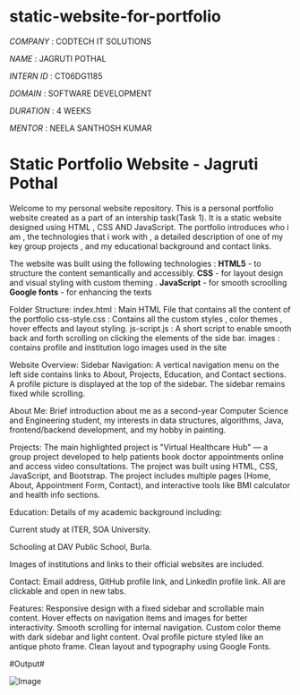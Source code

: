 # static-website-for-portfolio

*COMPANY* : CODTECH IT SOLUTIONS

*NAME* : JAGRUTI POTHAL

*INTERN ID* : CT06DG1185

*DOMAIN* : SOFTWARE DEVELOPMENT 

*DURATION* : 4 WEEKS

*MENTOR* : NEELA SANTHOSH KUMAR

# Static Portfolio Website - Jagruti Pothal

Welcome to my personal website repository. This is a personal portfolio website created as a part of an intership task(Task 1). It is a static website designed using HTML , CSS AND JavaScript. The portfolio introduces who i am , the technologies that i work with , a detailed description of one of my key group projects , and my educational background and contact links.

The website was built using the following technologies :
**HTML5** - to structure the content semantically and accessibly.
**CSS** - for layout design and visual styling with custom theming .
**JavaScript** - for smooth scroolling
**Google fonts** - for enhancing the texts 

Folder Structure:
index.html : Main HTML File that contains all the content of the portfolio
css-style.css : Contains all the custom styles , color themes , hover effects and layout styling.
js-script.js : A short script to enable smooth back and forth scrolling on clicking the elements of the side bar.
images : contains profile and institution logo images used in the site

Website Overview:
Sidebar Navigation:
A vertical navigation menu on the left side contains links to About, Projects, Education, and Contact sections. A profile picture is displayed at the top of the sidebar. The sidebar remains fixed while scrolling.

About Me:
Brief introduction about me as a second-year Computer Science and Engineering student, my interests in data structures, algorithms, Java, frontend/backend development, and my hobby in painting.

Projects:
The main highlighted project is "Virtual Healthcare Hub" — a group project developed to help patients book doctor appointments online and access video consultations. The project was built using HTML, CSS, JavaScript, and Bootstrap. The project includes multiple pages (Home, About, Appointment Form, Contact), and interactive tools like BMI calculator and health info sections.

Education:
Details of my academic background including:

Current study at ITER, SOA University.

Schooling at DAV Public School, Burla.

Images of institutions and links to their official websites are included.

Contact:
Email address, GitHub profile link, and LinkedIn profile link. All are clickable and open in new tabs.

Features:
Responsive design with a fixed sidebar and scrollable main content.
Hover effects on navigation items and images for better interactivity.
Smooth scrolling for internal navigation.
Custom color theme with dark sidebar and light content.
Oval profile picture styled like an antique photo frame.
Clean layout and typography using Google Fonts.

#Output#

![Image](https://github.com/user-attachments/assets/c66f58f0-71ac-405f-af90-fe334cd1ecfe)
